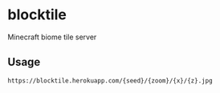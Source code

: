 # blocktile
Minecraft biome tile server
## Usage
```
https://blocktile.herokuapp.com/{seed}/{zoom}/{x}/{z}.jpg
```